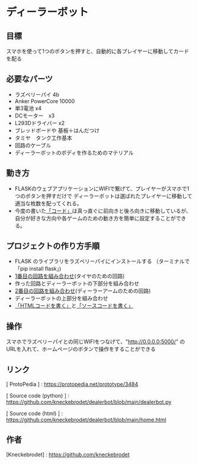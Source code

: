 # ディーラーボット

## 目標

スマホを使って1つのボタンを押すと、自動的に各プレイヤーに移動してカードを配る


## 必要なパーツ
- ラズベリーパイ 4b
- Anker PowerCore 10000
- 単3電池 x4
- DCモーター　x3
- L293Dドライバー x2
- ブレッドボードや 基板＋はんだつけ　
- タミヤ　タンク工作基本
- 回路のケーブル
- ディーラーボットのボディを作るためのマテリアル


## 動き方

- FLASKのウェブアプリケーションにWIFIで繋げて、プレイヤーがスマホで1つのボタンを押すだけで
  ディーラーボットは選ばれたプレイヤーに移動して適当な枚数を配ってくれる。
- 今度の書いた[「コード」](https://github.com/kneckebrodet/dealerbot/blob/main/dealerbot.py)は真っ直ぐに前向きと後ろ向きに移動しているが、
  自分が好きな方向や各ゲームのための動き方を簡単に設定することができる。


## プロジェクトの作り方手順

- FLASK のライブラリをラズベリーパイにインストールする （ターミナルで「pip install flask」) 
- [1番目の回路を組み合わせ](https://github.com/kneckebrodet/dealerbot/blob/main/%E5%9B%9E%E8%B7%AF%E7%94%BB%E5%83%8F/DualMotors.jpg)(タイヤのための回路)
- 作った回路とディーラーボットの下部分を組み合わせ
- [2番目の回路を組み合わせ](https://github.com/kneckebrodet/dealerbot/blob/main/%E5%9B%9E%E8%B7%AF%E7%94%BB%E5%83%8F/DealerArm.jpg)(ディーラーアームのための回路)
- ディーラーボットの上部分を組み合わせ
-  [「HTMLコードを書く」](https://github.com/kneckebrodet/dealerbot/blob/main/home.html)と[「ソースコードを書く」](https://github.com/kneckebrodet/dealerbot/blob/main/dealerbot.py)


## 操作

スマホでラズベリーパイとの同じWIFIをつなげて、"http://0.0.0.0:5000/" のURLを入れて、ホームページのボタンで操作をすることができる


## リンク

[ ProtoPedia ] :               https://protopedia.net/prototype/3484

[ Source code (python) ] :     https://github.com/kneckebrodet/dealerbot/blob/main/dealerbot.py

[ Source code (html) ] :       https://github.com/kneckebrodet/dealerbot/blob/main/home.html


## 作者

[Kneckebrodet] : https://github.com/kneckebrodet
